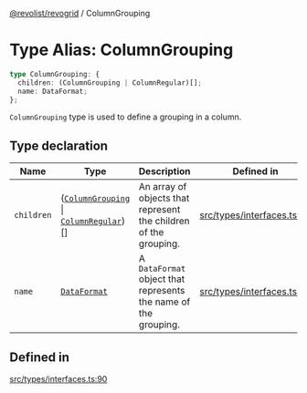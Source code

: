 [@revolist/revogrid](README.md) / ColumnGrouping

# Type Alias: ColumnGrouping

```ts
type ColumnGrouping: {
  children: (ColumnGrouping | ColumnRegular)[];
  name: DataFormat;
};
```

`ColumnGrouping` type is used to define a grouping in a column.

## Type declaration

| Name | Type | Description | Defined in |
| ------ | ------ | ------ | ------ |
| `children` | ([`ColumnGrouping`](TypeAlias.ColumnGrouping.md) \| [`ColumnRegular`](Interface.ColumnRegular.md))[] | An array of objects that represent the children of the grouping. | [src/types/interfaces.ts:94](https://github.com/revolist/revogrid/blob/bdb9e42430f63c1d6612c6ca28338cbed0c26a6c/src/types/interfaces.ts#L94) |
| `name` | [`DataFormat`](TypeAlias.DataFormat.md) | A `DataFormat` object that represents the name of the grouping. | [src/types/interfaces.ts:98](https://github.com/revolist/revogrid/blob/bdb9e42430f63c1d6612c6ca28338cbed0c26a6c/src/types/interfaces.ts#L98) |

## Defined in

[src/types/interfaces.ts:90](https://github.com/revolist/revogrid/blob/bdb9e42430f63c1d6612c6ca28338cbed0c26a6c/src/types/interfaces.ts#L90)
